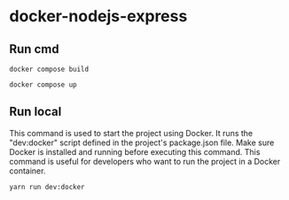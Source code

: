 # docker-nodejs-express

## Run cmd

```
docker compose build
```

```
docker compose up
```

## Run local

This command is used to start the project using Docker.
It runs the "dev:docker" script defined in the project's package.json file.
Make sure Docker is installed and running before executing this command.
This command is useful for developers who want to run the project in a Docker container.

```
yarn run dev:docker
```
